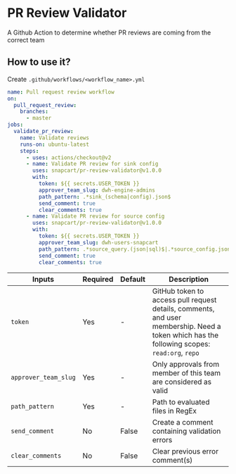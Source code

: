 # PR Review Validator

A Github Action to determine whether PR reviews are coming from the correct team

## How to use it?

Create `.github/workflows/<workflow_name>.yml`

```yaml
name: Pull request review workflow
on:
  pull_request_review:
    branches:
      - master
jobs:
  validate_pr_review:
    name: Validate reviews
    runs-on: ubuntu-latest
    steps:
      - uses: actions/checkout@v2
      - name: Validate PR review for sink config
        uses: snapcart/pr-review-validator@v1.0.0
        with:
          token: ${{ secrets.USER_TOKEN }}
          approver_team_slug: dwh-engine-admins
          path_pattern: .*sink_(schema|config).json$
          send_comment: true
          clear_comments: true
      - name: Validate PR review for source config
        uses: snapcart/pr-review-validator@v1.0.0
        with:
          token: ${{ secrets.USER_TOKEN }}
          approver_team_slug: dwh-users-snapcart
          path_pattern: .*source_query.(json|sql)$|.*source_config.json$|.*source_mapping.jq$
          send_comment: true
          clear_comments: true
```

Inputs|Required|Default|Description
------|--------|-------|-----------
`token`|Yes|-|GitHub token to access pull request details, comments, and user membership. Need a token which has the following scopes: `read:org`, `repo`
`approver_team_slug`|Yes|-|Only approvals from member of this team are considered as valid
`path_pattern`|Yes|-|Path to evaluated files in RegEx
`send_comment`|No|False|Create a comment containing validation errors
`clear_comments`|No|False|Clear previous error comment(s)